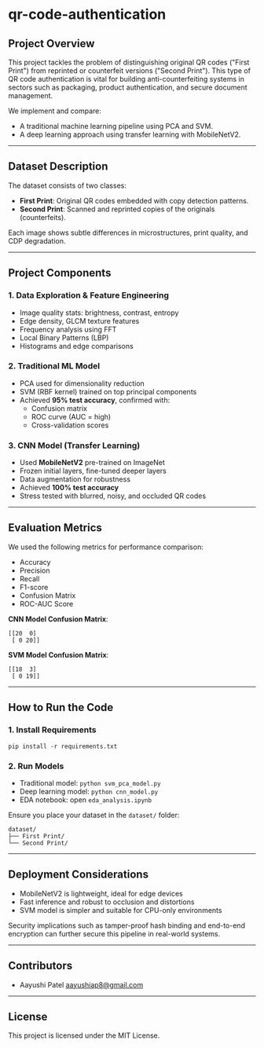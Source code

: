 # qr-code-authentication

## Project Overview

This project tackles the problem of distinguishing original QR codes ("First Print") from reprinted or counterfeit versions ("Second Print"). This type of QR code authentication is vital for building anti-counterfeiting systems in sectors such as packaging, product authentication, and secure document management.

We implement and compare:

- A traditional machine learning pipeline using PCA and SVM.
- A deep learning approach using transfer learning with MobileNetV2.

---

## Dataset Description

The dataset consists of two classes:

- **First Print**: Original QR codes embedded with copy detection patterns.
- **Second Print**: Scanned and reprinted copies of the originals (counterfeits).

Each image shows subtle differences in microstructures, print quality, and CDP degradation.

---

## Project Components

### 1. Data Exploration & Feature Engineering

- Image quality stats: brightness, contrast, entropy
- Edge density, GLCM texture features
- Frequency analysis using FFT
- Local Binary Patterns (LBP)
- Histograms and edge comparisons

### 2. Traditional ML Model

- PCA used for dimensionality reduction
- SVM (RBF kernel) trained on top principal components
- Achieved **95% test accuracy**, confirmed with:
  - Confusion matrix
  - ROC curve (AUC = high)
  - Cross-validation scores

### 3. CNN Model (Transfer Learning)

- Used **MobileNetV2** pre-trained on ImageNet
- Frozen initial layers, fine-tuned deeper layers
- Data augmentation for robustness
- Achieved **100% test accuracy**
- Stress tested with blurred, noisy, and occluded QR codes

---

## Evaluation Metrics

We used the following metrics for performance comparison:

- Accuracy
- Precision
- Recall
- F1-score
- Confusion Matrix
- ROC-AUC Score

**CNN Model Confusion Matrix**:

```
[[20  0]
 [ 0 20]]
```

**SVM Model Confusion Matrix**:

```
[[18  3]
 [ 0 19]]
```

---

## How to Run the Code

### 1. Install Requirements

```
pip install -r requirements.txt
```

### 2. Run Models

- Traditional model: `python svm_pca_model.py`
- Deep learning model: `python cnn_model.py`
- EDA notebook: open `eda_analysis.ipynb`

Ensure you place your dataset in the `dataset/` folder:

```
dataset/
├── First Print/
└── Second Print/
```

---

## Deployment Considerations

- MobileNetV2 is lightweight, ideal for edge devices
- Fast inference and robust to occlusion and distortions
- SVM model is simpler and suitable for CPU-only environments

Security implications such as tamper-proof hash binding and end-to-end encryption can further secure this pipeline in real-world systems.

---

## Contributors

- Aayushi Patel [aayushiap8@gmail.com](mailto\:aayushiap8@gmail.com)

---

## License

This project is licensed under the MIT License.

